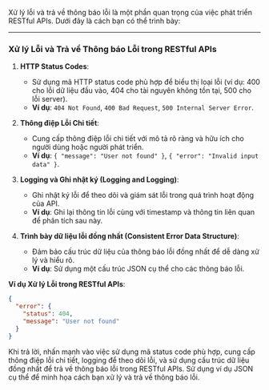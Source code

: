 Xử lý lỗi và trả về thông báo lỗi là một phần quan trọng của việc phát triển RESTful APIs. Dưới đây là cách bạn có thể trình bày:

---

### Xử lý Lỗi và Trả về Thông báo Lỗi trong RESTful APIs

1. **HTTP Status Codes**:

   - Sử dụng mã HTTP status code phù hợp để biểu thị loại lỗi (ví dụ: 400 cho lỗi dữ liệu đầu vào, 404 cho tài nguyên không tồn tại, 500 cho lỗi server).
   - **Ví dụ**: `404 Not Found`, `400 Bad Request`, `500 Internal Server Error`.

2. **Thông điệp Lỗi Chi tiết**:

   - Cung cấp thông điệp lỗi chi tiết với mô tả rõ ràng và hữu ích cho người dùng hoặc người phát triển.
   - **Ví dụ**: `{ "message": "User not found" }`, `{ "error": "Invalid input data" }`.

3. **Logging và Ghi nhật ký (Logging and Logging)**:

   - Ghi nhật ký lỗi để theo dõi và giám sát lỗi trong quá trình hoạt động của API.
   - **Ví dụ**: Ghi lại thông tin lỗi cùng với timestamp và thông tin liên quan để phân tích sau này.

4. **Trình bày dữ liệu lỗi đồng nhất (Consistent Error Data Structure)**:
   - Đảm bảo cấu trúc dữ liệu của thông báo lỗi đồng nhất để dễ dàng xử lý và hiểu rõ.
   - **Ví dụ**: Sử dụng một cấu trúc JSON cụ thể cho các thông báo lỗi.

**Ví dụ Xử lý Lỗi trong RESTful APIs**:

```json
{
  "error": {
    "status": 404,
    "message": "User not found"
  }
}
```

Khi trả lời, nhấn mạnh vào việc sử dụng mã status code phù hợp, cung cấp thông điệp lỗi chi tiết, logging để theo dõi lỗi, và sử dụng cấu trúc dữ liệu đồng nhất để trả về thông báo lỗi trong RESTful APIs. Sử dụng ví dụ JSON cụ thể để minh họa cách bạn xử lý và trả về thông báo lỗi.
